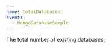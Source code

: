 ```yaml
---
name: totalDatabases
events:
  - MongoDatabaseSample
---
```


The total number of existing databases.